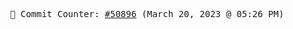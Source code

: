 <p align="center">
    <samp>
        📮 Commit Counter: <a href="https://github.com/Javascript-void0/Javascript-void0/commits/main">#50896</a> (March 20, 2023 @ 05:26 PM)
    </samp>
</p>